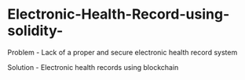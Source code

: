 # Electronic-Health-Record-using-solidity-

Problem - Lack of a proper and secure electronic health record system

Solution - Electronic health records using blockchain
